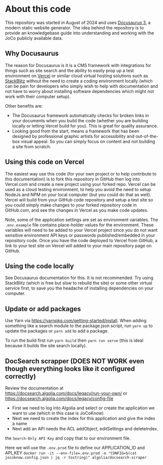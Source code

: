 # About this code

This repository was started in August of 2024 and uses [Docusaurus 3](https://docusaurus.io), a modern static website generator. The idea behind the repository is to provide an knowledgebase guide into understanding and working with the JoCo publicly available data.

## Why Docusaurus

The reason for Docusaurus is it is a CMS framework with integrations for things such as site search and the ability to easily prop up a test environment on [Vercel](https://vercel.com) or similar cloud virtual hosting solutions such as [StackBlitz](https://stackblitz.com/) without the need to create a coding environment locally (which can be pain for developers who simply wish to help with documentation and not have to worry about installing software dependencies which might not work with their computer setup).

Other benefits are:

- The Docusaurus framework automatically checks for broken links in your documents when you build the code (whether you are building locally or letting Vercel build for you). This is great for quality assurance.
- Looking good from the start, means a framework that has been designed by professional graphic artists for accessibility and out-of-the-box visual appeal. So you can simply focus on content and not building a site from scratch.

## Using this code on Vercel

The easiest way use this code (for your own project or to help contribute to this documentation) is to fork this repository in GitHub then log into Vercel.com and create a new project using your forked repo. Vercel can be used as a cloud testing environment, to help you avoid the need to setup NodeJs and NPM on your local computer (but you could do that as well). Vercel will build from your GitHub code repository and setup a test site so you could simply make changes to your forked repository code in GitHub.com, and see the changes in Vercel as you make code updates. 

Note, some of the application settings are set as environment variables. The `.env.example` file contains place-holder values for the environment. These variables will need to be added to your Vercel project since you do not want sensitive environment API keys or passwords published/embedded in your repository code. Once you have the code deployed to Vercel from GitHub, a link to your test site on Vercel will added to your main repository page on GitHub.

## Using the code locally

See Docusaurus documentation for this. It is not recommended. Try using StackBlitz (which is free but slow to rebuild the site) or some other virtual service first, to save you the headache of installing dependencies on your computer.

## Update or add packages

Use Yarn via https://yarnpkg.com/getting-started/install. When adding something like a search module to the package.json script, run `yarn up` to update the packages or `yarn add` to add a package.

To run the build first run `yarn build` then `yarn run serve` (this is ideal because it builds the site search locally).

## DocSearch scrapper (DOES NOT WORK even though everything looks like it configured correctly)

Review the documentation at https://docsearch.algolia.com/docs/legacy/run-your-own/ or https://docsearch.algolia.com/docs/legacy/config-file

- First we need to log into Algolia and select or create the application we want to use (which in this case is JoCoKnow)
- Next we need to create the index for this application and give the index a name
- Next add an API needs the ACL addObject, editSettings and deleteIndex.

the `Search-Only API Key` and copy that to our environment file.


Here we will use the `.env.prod` file to define our APPLICATION_ID and API_KEY
`docker run -it --env-file=.env.prod -e "CONFIG=$(cat jocoknow.config.json | jq -r tostring)" algolia/docsearch-scraper`
